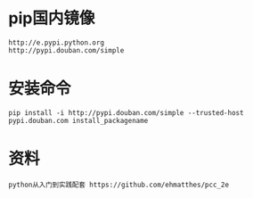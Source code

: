 # pip国内镜像
    http://e.pypi.python.org
    http://pypi.douban.com/simple
# 安装命令
    pip install -i http://pypi.douban.com/simple --trusted-host pypi.douban.com install_packagename
# 资料
    python从入门到实践配套 https://github.com/ehmatthes/pcc_2e

